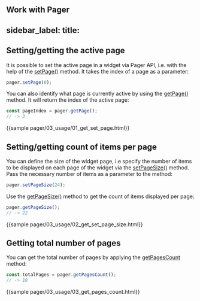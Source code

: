 Work with Pager
---
sidebar_label: 
title: 
---          


Setting/getting the active page
--------------------------

It is possible to set the active page in a widget via Pager API, i.e. with the help of the [setPage()](pager/api/pager_setpage_method.md) method. It takes the index of a page as a parameter:

~~~js
pager.setPage(0);
~~~

You can also identify what page is currently active by using the [getPage()](pager/api/pager_getpage_method.md) method. It will return the index of the active page:

~~~js
const pageIndex = pager.getPage();
// -> 3
~~~

{{sample    pager/03_usage/01_get_set_page.html}}

Setting/getting count of items per page
-----------------------------------------

You can define the size of the widget page, i.e specify the number of items to be displayed on each page of the widget via the [setPageSize()](pager/api/pager_setpagesize_method.md) method. Pass the necessary number of items as a parameter to the method:

~~~js
pager.setPageSize(24);
~~~

Use the [getPageSize()](pager/api/pager_getpagesize_method.md) method to get the count of items displayed per page:

~~~js
pager.getPageSize();
// -> 22
~~~

{{sample    pager/03_usage/02_get_set_page_size.html}}

Getting total number of pages
-------------------------------

You can get the total number of pages by applying the [getPagesCount](pager/api/pager_getpagescount_method.md) method:

~~~js
const totalPages = pager.getPagesCount();
// -> 10
~~~

{{sample    pager/03_usage/03_get_pages_count.html}}
